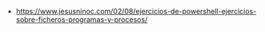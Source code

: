 * https://www.jesusninoc.com/02/08/ejercicios-de-powershell-ejercicios-sobre-ficheros-programas-y-procesos/
